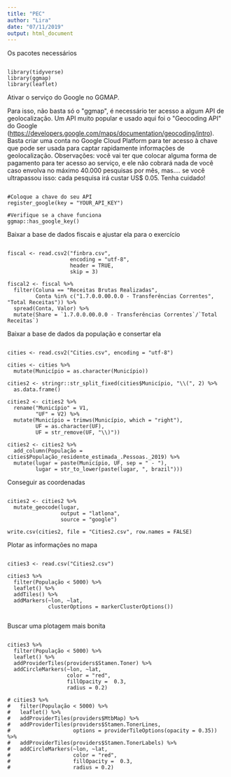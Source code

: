 ```yaml
---
title: "PEC"
author: "Lira"
date: "07/11/2019"
output: html_document
---
```


Os pacotes necessários

```{r PACKAGES}

library(tidyverse)
library(ggmap)
library(leaflet)

```

Ativar o serviço do Google no GGMAP. 

Para isso, não basta só o "ggmap", é necessário ter acesso a algum API de geolocalização. 
Um API muito popular e usado aqui foi o "Geocoding API" do Google (https://developers.google.com/maps/documentation/geocoding/intro). 
Basta criar uma conta no Google Cloud Platform para ter acesso à chave que pode ser usada para captar rapidamente informações de geolocalização.
Observações: você vai ter que colocar alguma forma de pagamento para ter acesso ao serviço, e ele não cobrará nada de você caso envolva no máximo 40.000 pesquisas por mês, mas.... se você ultrapassou isso: cada pesquisa irá custar US$ 0.05. Tenha cuidado!

```{r ACTIVATE GOOGLE SERVICE}

#Coloque a chave do seu API
register_google(key = "YOUR_API_KEY")

#Verifique se a chave funciona
ggmap::has_google_key()

```

Baixar a base de dados fiscais e ajustar ela para o exercício

```{r DATASET2}

fiscal <- read.csv2("finbra.csv", 
                    encoding = "utf-8", 
                    header = TRUE, 
                    skip = 3)

fiscal2 <- fiscal %>% 
  filter(Coluna == "Receitas Brutas Realizadas",
         Conta %in% c("1.7.0.0.00.0.0 - Transferências Correntes", "Total Receitas")) %>% 
  spread(Conta, Valor) %>% 
  mutate(Share = `1.7.0.0.00.0.0 - Transferências Correntes`/`Total Receitas`)

```

Baixar a base de dados da população e consertar ela

```{r DATASET}

cities <- read.csv2("Cities.csv", encoding = "utf-8")

cities <- cities %>% 
  mutate(Município = as.character(Município))

cities2 <- stringr::str_split_fixed(cities$Município, "\\(", 2) %>% 
  as.data.frame()

cities2 <- cities2 %>% 
  rename("Município" = V1,
         "UF" = V2) %>% 
  mutate(Município = trimws(Município, which = "right"),
         UF = as.character(UF),
         UF = str_remove(UF, "\\)"))

cities2 <- cities2 %>% 
  add_column(População = cities$População_residente_estimada_.Pessoas._2019) %>% 
  mutate(lugar = paste(Município, UF, sep = " - "),
         lugar = str_to_lower(paste(lugar, ", brazil")))

```

Conseguir as coordenadas

```{r GEOCODING, eval=FALSE, include=FALSE}

cities2 <- cities2 %>% 
  mutate_geocode(lugar, 
                 output = "latlona", 
                 source = "google")

write.csv(cities2, file = "Cities2.csv", row.names = FALSE)

```

Plotar as informações no mapa

```{r PLOT1}

cities3 <- read.csv("Cities2.csv")

cities3 %>% 
  filter(População < 5000) %>% 
  leaflet() %>% 
  addTiles() %>% 
  addMarkers(~lon, ~lat,
             clusterOptions = markerClusterOptions())


```

Buscar uma plotagem mais bonita

```{r PLOT2}

cities3 %>%
  filter(População < 5000) %>%
  leaflet() %>%
  addProviderTiles(providers$Stamen.Toner) %>%
  addCircleMarkers(~lon, ~lat,
                   color = "red",
                   fillOpacity =  0.3,
                   radius = 0.2)

# cities3 %>% 
#   filter(População < 5000) %>% 
#   leaflet() %>% 
#   addProviderTiles(providers$MtbMap) %>%
#   addProviderTiles(providers$Stamen.TonerLines,
#                    options = providerTileOptions(opacity = 0.35)) %>%
#   addProviderTiles(providers$Stamen.TonerLabels) %>% 
#   addCircleMarkers(~lon, ~lat, 
#                    color = "red", 
#                    fillOpacity =  0.3,
#                    radius = 0.2)


```
